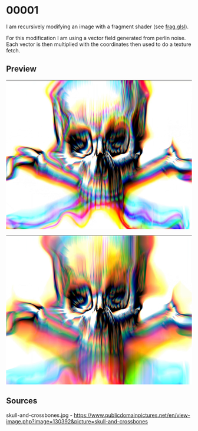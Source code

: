# 00001

I am recursively modifying an image with a fragment shader (see [frag.glsl](frag.glsl)).

For this modification I am using a vector field generated from perlin noise. Each vector is
then multiplied with the coordinates then used to do a texture fetch.

## Preview

![preview 2](preview-2.png?raw=true)

![preview 1](preview-1.png?raw=true)

## Sources

skull-and-crossbones.jpg - https://www.publicdomainpictures.net/en/view-image.php?image=130392&picture=skull-and-crossbones
